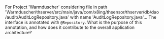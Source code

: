 For Project 'Warmduscher' considering file in path 'Warmduscher/thserver/src/main/java/com/x8ing/thsensor/thserver/db/dao/audit/AuditLogRepository.java' with name 'AuditLogRepository.java'... 
The interface is annotated with `@Repository`. What is the purpose of this annotation, and how does it contribute to the overall application architecture?